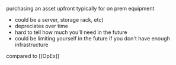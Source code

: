 purchasing an asset upfront typically for on prem equipment
- could be a server, storage rack, etc)
- depreciates over time
- hard to tell how much you'll need in the future
- could be limiting yourself in the future if you don't have enough infrastructure

compared to [[OpEx]]
